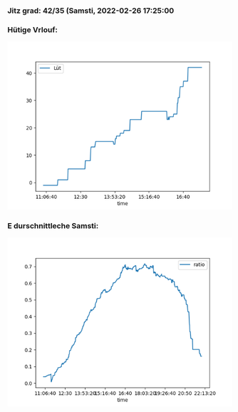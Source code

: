 ### Jitz grad: 42/35 (Samsti, 2022-02-26 17:25:00

### Hütige Vrlouf:
![Graph](Today.png)

### E durschnittleche Samsti:
![Graph](Samsti.png)